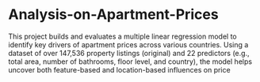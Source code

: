 # Analysis-on-Apartment-Prices
This project builds and evaluates a multiple linear regression model to identify key drivers of apartment prices across various countries. Using a dataset of over 147,536  property listings (original) and 22 predictors (e.g., total area, number of bathrooms, floor level, and country), the model helps uncover both feature-based and location-based influences on price
